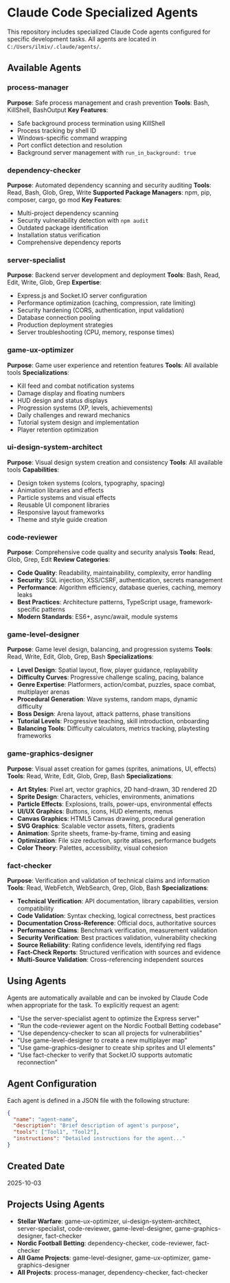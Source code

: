 # Claude Code Specialized Agents

This repository includes specialized Claude Code agents configured for specific development tasks. All agents are located in `C:/Users/ilmiv/.claude/agents/`.

## Available Agents

### process-manager
**Purpose**: Safe process management and crash prevention
**Tools**: Bash, KillShell, BashOutput
**Key Features**:
- Safe background process termination using KillShell
- Process tracking by shell ID
- Windows-specific command wrapping
- Port conflict detection and resolution
- Background server management with `run_in_background: true`

### dependency-checker
**Purpose**: Automated dependency scanning and security auditing
**Tools**: Read, Bash, Glob, Grep, Write
**Supported Package Managers**: npm, pip, composer, cargo, go mod
**Key Features**:
- Multi-project dependency scanning
- Security vulnerability detection with `npm audit`
- Outdated package identification
- Installation status verification
- Comprehensive dependency reports

### server-specialist
**Purpose**: Backend server development and deployment
**Tools**: Bash, Read, Edit, Write, Glob, Grep
**Expertise**:
- Express.js and Socket.IO server configuration
- Performance optimization (caching, compression, rate limiting)
- Security hardening (CORS, authentication, input validation)
- Database connection pooling
- Production deployment strategies
- Server troubleshooting (CPU, memory, response times)

### game-ux-optimizer
**Purpose**: Game user experience and retention features
**Tools**: All available tools
**Specializations**:
- Kill feed and combat notification systems
- Damage display and floating numbers
- HUD design and status displays
- Progression systems (XP, levels, achievements)
- Daily challenges and reward mechanics
- Tutorial system design and implementation
- Player retention optimization

### ui-design-system-architect
**Purpose**: Visual design system creation and consistency
**Tools**: All available tools
**Capabilities**:
- Design token systems (colors, typography, spacing)
- Animation libraries and effects
- Particle systems and visual effects
- Reusable UI component libraries
- Responsive layout frameworks
- Theme and style guide creation

### code-reviewer
**Purpose**: Comprehensive code quality and security analysis
**Tools**: Read, Glob, Grep, Edit
**Review Categories**:
- **Code Quality**: Readability, maintainability, complexity, error handling
- **Security**: SQL injection, XSS/CSRF, authentication, secrets management
- **Performance**: Algorithm efficiency, database queries, caching, memory leaks
- **Best Practices**: Architecture patterns, TypeScript usage, framework-specific patterns
- **Modern Standards**: ES6+, async/await, module systems

### game-level-designer
**Purpose**: Game level design, balancing, and progression systems
**Tools**: Read, Write, Edit, Glob, Grep, Bash
**Specializations**:
- **Level Design**: Spatial layout, flow, player guidance, replayability
- **Difficulty Curves**: Progressive challenge scaling, pacing, balance
- **Genre Expertise**: Platformers, action/combat, puzzles, space combat, multiplayer arenas
- **Procedural Generation**: Wave systems, random maps, dynamic difficulty
- **Boss Design**: Arena layout, attack patterns, phase transitions
- **Tutorial Levels**: Progressive teaching, skill introduction, onboarding
- **Balancing Tools**: Difficulty calculators, metrics tracking, playtesting frameworks

### game-graphics-designer
**Purpose**: Visual asset creation for games (sprites, animations, UI, effects)
**Tools**: Read, Write, Edit, Glob, Grep, Bash
**Specializations**:
- **Art Styles**: Pixel art, vector graphics, 2D hand-drawn, 3D rendered 2D
- **Sprite Design**: Characters, vehicles, environments, animations
- **Particle Effects**: Explosions, trails, power-ups, environmental effects
- **UI/UX Graphics**: Buttons, icons, HUD elements, menus
- **Canvas Graphics**: HTML5 Canvas drawing, procedural generation
- **SVG Graphics**: Scalable vector assets, filters, gradients
- **Animation**: Sprite sheets, frame-by-frame, timing and easing
- **Optimization**: File size reduction, sprite atlases, performance budgets
- **Color Theory**: Palettes, accessibility, visual cohesion

### fact-checker
**Purpose**: Verification and validation of technical claims and information
**Tools**: Read, WebFetch, WebSearch, Grep, Glob, Bash
**Specializations**:
- **Technical Verification**: API documentation, library capabilities, version compatibility
- **Code Validation**: Syntax checking, logical correctness, best practices
- **Documentation Cross-Reference**: Official docs, authoritative sources
- **Performance Claims**: Benchmark verification, measurement validation
- **Security Verification**: Best practices validation, vulnerability checking
- **Source Reliability**: Rating confidence levels, identifying red flags
- **Fact-Check Reports**: Structured verification with sources and evidence
- **Multi-Source Validation**: Cross-referencing independent sources

## Using Agents

Agents are automatically available and can be invoked by Claude Code when appropriate for the task. To explicitly request an agent:
- "Use the server-specialist agent to optimize the Express server"
- "Run the code-reviewer agent on the Nordic Football Betting codebase"
- "Use dependency-checker to scan all projects for vulnerabilities"
- "Use game-level-designer to create a new multiplayer map"
- "Use game-graphics-designer to create ship sprites and UI elements"
- "Use fact-checker to verify that Socket.IO supports automatic reconnection"

## Agent Configuration

Each agent is defined in a JSON file with the following structure:
```json
{
  "name": "agent-name",
  "description": "Brief description of agent's purpose",
  "tools": ["Tool1", "Tool2"],
  "instructions": "Detailed instructions for the agent..."
}
```

## Created Date
2025-10-03

## Projects Using Agents
- **Stellar Warfare**: game-ux-optimizer, ui-design-system-architect, server-specialist, code-reviewer, game-level-designer, game-graphics-designer, fact-checker
- **Nordic Football Betting**: dependency-checker, code-reviewer, fact-checker
- **All Game Projects**: game-level-designer, game-ux-optimizer, game-graphics-designer
- **All Projects**: process-manager, dependency-checker, fact-checker
